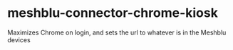 # meshblu-connector-chrome-kiosk
Maximizes Chrome on login, and sets the url to whatever is in the Meshblu devices
